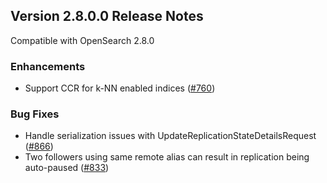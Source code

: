 ## Version 2.8.0.0 Release Notes

Compatible with OpenSearch 2.8.0


### Enhancements
* Support CCR for k-NN enabled indices ([#760](https://github.com/opensearch-project/cross-cluster-replication/pull/760))

### Bug Fixes
* Handle serialization issues with UpdateReplicationStateDetailsRequest ([#866](https://github.com/opensearch-project/cross-cluster-replication/pull/866))
* Two followers using same remote alias can result in replication being auto-paused ([#833](https://github.com/opensearch-project/cross-cluster-replication/pull/833))
